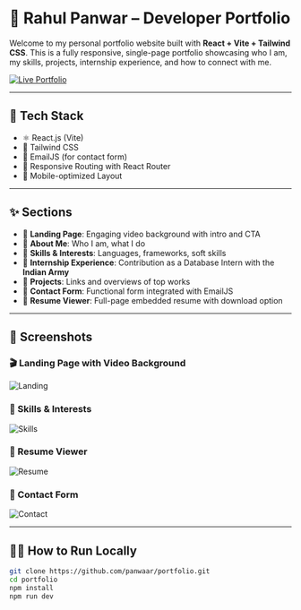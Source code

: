 # 💼 Rahul Panwar – Developer Portfolio

Welcome to my personal portfolio website built with **React + Vite + Tailwind CSS**. This is a fully responsive, single-page portfolio showcasing who I am, my skills, projects, internship experience, and how to connect with me.

[![Live Portfolio](https://img.shields.io/badge/Live-Portfolio-blue?style=for-the-badge&logo=vercel)](https://rahulpanwar.netlify.app/)

---

## 🚀 Tech Stack

- ⚛️ React.js (Vite)
- 🎨 Tailwind CSS
- 📧 EmailJS (for contact form)
- 🔐 Responsive Routing with React Router
- 📱 Mobile-optimized Layout

---

## ✨ Sections

- 🔹 **Landing Page**: Engaging video background with intro and CTA  
- 🔹 **About Me**: Who I am, what I do  
- 🔹 **Skills & Interests**: Languages, frameworks, soft skills  
- 🔹 **Internship Experience**: Contribution as a Database Intern with the **Indian Army**  
- 🔹 **Projects**: Links and overviews of top works  
- 🔹 **Contact Form**: Functional form integrated with EmailJS  
- 🔹 **Resume Viewer**: Full-page embedded resume with download option  

---

## 📸 Screenshots

### 🎬 Landing Page with Video Background  
![Landing](https://github.com/user-attachments/assets/c8536f0e-003e-4ad3-b92d-f55b17deb8a4)

### 🧠 Skills & Interests  
![Skills](https://github.com/user-attachments/assets/93950a55-fb9d-4a01-bc4d-acf1c6090f15)

### 📄 Resume Viewer  
![Resume](https://github.com/user-attachments/assets/3a57dbce-7611-403d-a6b5-0ad983c05fc9)

### 💬 Contact Form  
![Contact](https://github.com/user-attachments/assets/d7025a3d-024c-4341-b7e5-700b068f9031)

---

## 🧑‍💻 How to Run Locally

```bash
git clone https://github.com/panwaar/portfolio.git
cd portfolio
npm install
npm run dev
